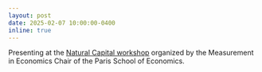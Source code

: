 ```yaml
---
layout: post
date: 2025-02-07 10:00:00-0400
inline: true
---
```


Presenting at the <a href='https://www.parisschoolofeconomics.eu/en/events/natural-capital/'>Natural Capital workshop</a> organized by the Measurement in Economics Chair of the Paris School of Economics.
